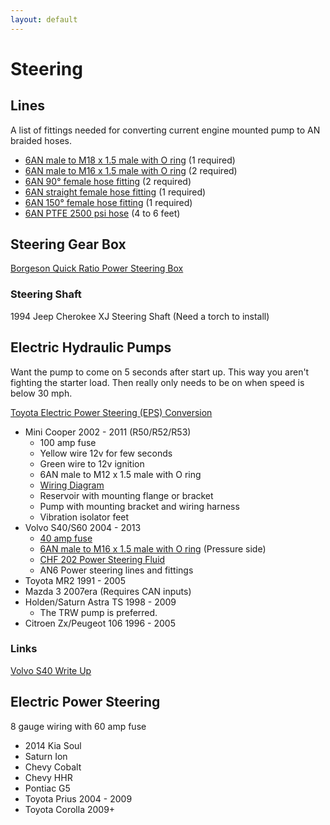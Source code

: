 ```yaml
---
layout: default
---
```


# Steering

## Lines

A list of fittings needed for converting current engine mounted pump to AN braided hoses.

* [6AN male to M18 x 1.5 male with O ring](https://a.co/d/3ylT2co) (1 required)
* [6AN male to M16 x 1.5 male with O ring](https://a.co/d/6MbePmn) (2 required)
* [6AN 90&#176; female hose fitting](https://a.co/d/cCkRYUF) (2 required)
* [6AN straight female hose fitting](https://a.co/d/5FsAf5K) (1 required)
* [6AN 150&#176; female hose fitting](https://a.co/d/cjH1rwE) (1 required)
* [6AN PTFE 2500 psi hose](https://a.co/d/eTIHWMX) (4 to 6 feet)

## Steering Gear Box

[Borgeson Quick Ratio Power Steering Box](https://www.ridetech.com/product/borgeson-c10-street-and-performance-quick-ratio-power-steering-box-12-7-1-ratio/)

### Steering Shaft

1994 Jeep Cherokee XJ Steering Shaft (Need a torch to install)

## Electric Hydraulic Pumps

Want the pump to come on 5 seconds after start up. This way you aren't fighting the starter load. Then really only needs to be on when speed is below 30 mph.

[Toyota Electric Power Steering (EPS) Conversion](https://www.therangerstation.com/tech/toyota-electric-power-steering-eps-conversion/)

* Mini Cooper 2002 - 2011 (R50/R52/R53)
  * 100 amp fuse
  * Yellow wire 12v for few seconds
  * Green wire to 12v ignition
  * 6AN male to M12 x 1.5 male with O ring
  * [Wiring Diagram](https://www.miataturbo.net/attachments/race-prep-75/222872d1557336579-mini-cooper-electric-power-steering-mini_power_steering.png)
  * Reservoir with mounting flange or bracket
  * Pump with mounting bracket and wiring harness
  * Vibration isolator feet
* Volvo S40/S60 2004 - 2013
  * [40 amp fuse](https://a.co/d/8CmjVEg)
  * [6AN male to M16 x 1.5 male with O ring](https://a.co/d/6MbePmn) (Pressure side)
  * [CHF 202 Power Steering Fluid](https://a.co/d/dXEtZsG)
  * AN6 Power steering lines and fittings
* Toyota MR2 1991 - 2005
* Mazda 3 2007era (Requires CAN inputs)
* Holden/Saturn Astra TS 1998 - 2009
  * The TRW pump is preferred.
* Citroen Zx/Peugeot 106 1996 - 2005

### Links

[Volvo S40 Write Up](https://www.corral.net/threads/volvo-electric-power-steering-conversion-full-write-up.2499503/)

## Electric Power Steering

8 gauge wiring with 60 amp fuse

* 2014 Kia Soul
* Saturn Ion
* Chevy Cobalt
* Chevy HHR
* Pontiac G5
* Toyota Prius 2004 - 2009
* Toyota Corolla 2009+

